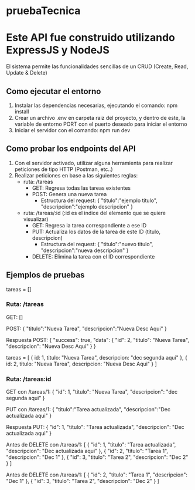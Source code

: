 # pruebaTecnica

# Este API fue construido utilizando ExpressJS y NodeJS

El sistema permite las funcionalidades sencillas de un CRUD (Create, Read, Update & Delete)

## Como ejecutar el entorno

1. Instalar las dependencias necesarias, ejecutando el comando: npm install
2. Crear un archivo .env en carpeta raiz del proyecto, y dentro de este, la variable de entorno PORT con el puerto deseado para iniciar el entorno
3. Iniciar el servidor con el comando: npm run dev

## Como probar los endpoints del API

1. Con el servidor activado, utilizar alguna herramienta para realizar peticiones de tipo HTTP (Postman, etc..)
2. Realizar peticiones en base a las siguientes reglas:
   - ruta: /tareas
     - GET: Regresa todas las tareas existentes
     - POST: Genera una nueva tarea
       - Estructura del request:
         {
         "titulo":"ejemplo titulo",
         "descripcion":"ejemplo descripcion"
         }
   - ruta: /tareas/:id (:id es el indice del elemento que se quiere visualizar)
     - GET: Regresa la tarea correspondiente a ese ID
     - PUT: Actualiza los datos de la tarea de este ID (titulo, descripcion)
       - Estructura del request:
         {
         "titulo":"nuevo titulo",
         "descripcion":"nueva descripcion"
         }
     - DELETE: Elimina la tarea con el ID correspondiente

## Ejemplos de pruebas

tareas = []

### Ruta: /tareas

GET: []

POST: {
"titulo":"Nueva Tarea",
"descripcion":"Nueva Desc Aqui"
}

Respuesta POST:
{
"success": true,
"data": {
"id": 2,
"titulo": "Nueva Tarea",
"descripcion": "Nueva Desc Aqui"
}
}

tareas = [
{
id: 1,
titulo: "Nueva Tarea",
descripcion: "dec segunda aqui"
},
{
id: 2,
titulo: "Nueva Tarea",
descripcion: "Nueva Desc Aqui"
}
]

### Ruta: /tareas:id

GET con /tareas/1: {
"id": 1,
"titulo": "Nueva Tarea",
"descripcion": "dec segunda aqui"
}

PUT con /tareas/1: {
"titulo":"Tarea actualizada",
"descripcion":"Dec actualizada aqui"
}

Respuesta PUT: {
"id": 1,
"titulo": "Tarea actualizada",
"descripcion": "Dec actualizada aqui"
}

Antes de DELETE con /tareas/1: [
{
"id": 1,
"titulo": "Tarea actualizada",
"descripcion": "Dec actualizada aqui"
},
{
"id": 2,
"titulo": "Tarea 1",
"descripcion": "Dec 1"
},
{
"id": 3,
"titulo": "Tarea 2",
"descripcion": "Dec 2"
}
]

Antes de DELETE con /tareas/1: [
{
"id": 2,
"titulo": "Tarea 1",
"descripcion": "Dec 1"
},
{
"id": 3,
"titulo": "Tarea 2",
"descripcion": "Dec 2"
}
]
